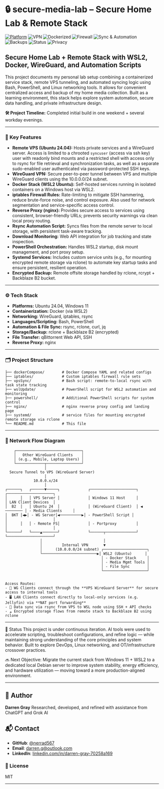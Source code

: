 # 🔒 secure-media-lab – Secure Home Lab & Remote Stack

[![Platform](https://img.shields.io/badge/Platform-WSL2%20%7C%20Ubuntu%2024.04-blue?style=for-the-badge&logo=linux)](https://ubuntu.com)
![VPN](https://img.shields.io/badge/VPN-WireGuard-88171A?style=for-the-badge&logo=wireguard&logoColor=white)
![Dockerized](https://img.shields.io/badge/Stack-Docker%20Containers-2496ED?style=for-the-badge&logo=docker&logoColor=white)
![Firewall](https://img.shields.io/badge/Firewall-iptables-informational?style=for-the-badge&logo=gnuprivacyguard)
![Sync & Automation](https://img.shields.io/badge/Automation-Bash%20%7C%20PowerShell-4B275F?style=for-the-badge&logo=gnubash&logoColor=white)
![Backups](https://img.shields.io/badge/Backups-Encrypted%20via%20rclone%20%2B%20B2-critical?style=for-the-badge&logo=veritas)
![Status](https://img.shields.io/badge/Status-Live%20Lab-green?style=for-the-badge&logo=server)
![Privacy](https://img.shields.io/badge/Access-Controlled%20%26%20Private-black?style=for-the-badge&logo=protonvpn)


## Secure Home Lab + Remote Stack with WSL2, Docker, WireGuard, and Automation Scripts

This project documents my personal lab setup combining a containerized service stack, remote VPS tunneling, and automated syncing logic using Bash, PowerShell, and Linux networking tools. It allows for convenient centralized access and backup of my home media collection. Built as a learning environment, this stack helps explore system automation, secure data handling, and private infrastructure design.

**🛠️ Project Timeline:** Completed initial build in one weekend + several workday evenings.

---

### 🔐 Key Features

- **Remote VPS (Ubuntu 24.04):** Hosts private services and a WireGuard server. Access is limited to a chrooted `syncuser` (access via ssh key) user with readonly bind mounts and a restricted shell with access only to rsync for file retrieval and synchronization tasks, as well as a separate sudo-enabled user authenticated via password-protected SSH keys.
- **WireGuard VPN:** Secure peer-to-peer tunnel between VPS and multiple WireGuard clients using the 10.0.0.0/24 subnet.
- **Docker Stack (WSL2 Ubuntu):** Self-hosted services running in isolated containers on a Windows host via WSL2.
- **iptables Firewall Rules:** Rate-limiting to mitigate SSH hammering, reduce brute-force noise, and control exposure. Also used for network segmentation and service-specific access control.
- **Reverse Proxy (nginx):** Provides secure access to services using consistent, browser-friendly URLs; prevents security warnings via clean local proxy routing.
- **Rsync Automation Script:** Syncs files from the remote server to local storage, with persistent task-aware tracking.
- **Download Monitoring:** Web API integration for job tracking and state inspection.
- **PowerShell Orchestration:** Handles WSL2 startup, disk mount management, and port proxy setup.
- **Systemd Services:** Includes custom service units (e.g., for mounting encrypted remote storage via rclone) to automate key startup tasks and ensure persistent, resilient operation.
- **Encrypted Backup:** Remote offsite storage handled by rclone, rcrypt + Backblaze B2 bucket.

---

### ⚙️ Tech Stack

- **Platforms:** Ubuntu 24.04, Windows 11
- **Containerization:** Docker (via WSL2)
- **Networking:** WireGuard, iptables, rsync
- **Languages/Scripting:** Bash, PowerShell
- **Automation & File Sync:** rsync, rclone, curl, jq
- **Storage/Backup:** rclone + Backblaze B2 (encrypted)
- **File Transfer:** qBittorrent Web API, SSH
- **Reverse Proxy:** nginx

---

### 🗂️ Project Structure

```
├── dockerCompose/        # Docker Compose YAML and related configs
├── iptables/             # Custom iptables firewall rule sets
├── vpsSync/              # Bash script: remote-to-local rsync with task state tracking
├── wslUpdate/            # PowerShell script for WSL2 automation and monitoring
├── powershell/           # Additional PowerShell scripts for system control
├── nginx/                # nginx reverse proxy config and landing page
├── systemd/              # service files for mounting encrypted remote storage via rclone
└── README.md             # This file
```

---

### 📸 Network Flow Diagram

```text
    ┌──────────────────────────────┐
    │   Other WireGuard Clients    │
    │ (e.g., Mobile, Laptop Users) │
    └─────────────┬────────────────┘
                  │
  Secure Tunnel to VPS (WireGuard Server)
                  │
             10.0.0.x/24
                  │
┌──────┐   ┌──────▼─────┐             ┌─────────────────────┐            ┌─────────────────────┐
│      │   │ VPS Server │             │ Windows 11 Host     │            │ LAN Client Devices  │
│  B2  │   │ Ubuntu 24  │             │ (WireGuard Client)  │ ◀ ──────── │ - Media Clients     │
│  BKT │◀▶│ - WG Server│◀──────────▶│ - PowerShell Script │            │                     │
│      │   │ - Remote FS│             │ - Portproxy         │            │                     │
└──────┘   └────▲───────┘             └──────┬──────────────┘            └─────────────────────┘
                │                            │
                │         Internal VPN       ▼
                │      (10.0.0.0/24 subnet) ┌────────────────────┐
                └─────────────────────────▶│ WSL2 (Ubuntu)      │
                                            │ - Docker Stack     │
                                            │ - Media Mgmt Tools │
                                            │ - File Sync        │
                                            └────────────────────┘


Access Routes:
- 🔐 WG Clients connect through the **VPS WireGuard Server** for secure access to internal tools
- 🖥️ LAN Clients connect directly to local-only services (e.g. Jellyfin) via **NAT port forwarding**
- 🔁 Data sync via rsync from VPS to WSL node using SSH + API checks
- ☁️ Encrypted storage flows from remote stack to Backblaze B2 using rclone
```

---

📘 Status
This project is under continuous iteration. AI tools were used to accelerate scripting, troubleshoot configurations, and refine logic — while maintaining strong understanding of the core principles and system behavior. Built to explore DevOps, Linux networking, and OT/infrastructure crossover practices.

🔜 Next Objective:
Migrate the current stack from Windows 11 + WSL2 to a dedicated local Debian server to improve system stability, energy efficiency, and hardware utilization — moving toward a more production-aligned environment.


---

## 📝 Author

**Darren Gray**
Researched, developed, and refined with assistance from ChatGPT and Grok AI

## 📬 Contact

- **GitHub**: [@nerrad567](https://github.com/nerrad567)
- **Email**: darren.g@outlook.com
- **LinkedIn**: [linkedin.com/in/darren-gray-70258a169](https://www.linkedin.com/in/darren-gray-70258a169)

### 📄 License

MIT

---

